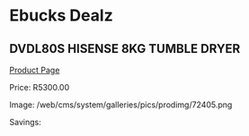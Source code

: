 
# Ebucks Dealz
## DVDL80S HISENSE 8KG TUMBLE DRYER
[Product Page](https://www.ebucks.com/web/shop/productSelected.do?prodId=1173219299&catId=704981826)

Price: R5300.00

Image: /web/cms/system/galleries/pics/prodimg/72405.png

Savings: 


	